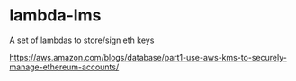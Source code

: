 # lambda-lms
A set of lambdas to store/sign eth keys

https://aws.amazon.com/blogs/database/part1-use-aws-kms-to-securely-manage-ethereum-accounts/
